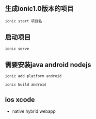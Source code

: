 ## 生成ionic1.0版本的项目
```
ionic start 项目名
```
## 启动项目
```
ionic serve
```

## 需要安装java android nodejs
```
ionic add platform android
```
```
ionic build android
```
## ios xcode
- native hybrid webapp